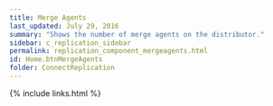 ```yaml
---
title: Merge Agents
last_updated: July 29, 2016
summary: "Shows the number of merge agents on the distributor."
sidebar: c_replication_sidebar
permalink: replication_component_mergeagents.html
id: Home.btnMergeAgents
folder: ConnectReplication
---
```



{% include links.html %}
